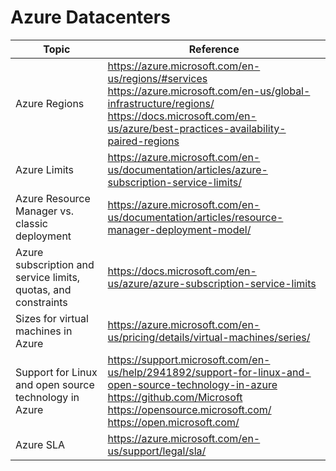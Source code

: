 # Azure Datacenters

| Topic | Reference |
| --- | --- |
| Azure Regions | https://azure.microsoft.com/en-us/regions/#services <br>https://azure.microsoft.com/en-us/global-infrastructure/regions/ <br>https://docs.microsoft.com/en-us/azure/best-practices-availability-paired-regions|
| Azure Limits| https://azure.microsoft.com/en-us/documentation/articles/azure-subscription-service-limits/ |
|Azure Resource Manager vs. classic deployment|https://azure.microsoft.com/en-us/documentation/articles/resource-manager-deployment-model/|
|Azure subscription and service limits, quotas, and constraints|https://docs.microsoft.com/en-us/azure/azure-subscription-service-limits|
|Sizes for virtual machines in Azure|https://azure.microsoft.com/en-us/pricing/details/virtual-machines/series/|
|Support for Linux and open source technology in Azure|https://support.microsoft.com/en-us/help/2941892/support-for-linux-and-open-source-technology-in-azure <br>https://github.com/Microsoft <br>https://opensource.microsoft.com/ <br>https://open.microsoft.com/|
|Azure SLA|https://azure.microsoft.com/en-us/support/legal/sla/|

